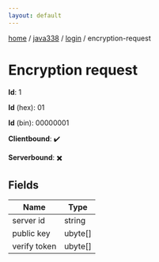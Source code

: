 ```yaml
---
layout: default
---
```


[home](/)  /  [java338](/protocol/java338)  /  [login](/protocol/java338/login)  /  encryption-request

# Encryption request

**Id**: 1

**Id** (hex): 01

**Id** (bin): 00000001

**Clientbound**: ✔️

**Serverbound**: ✖️

## Fields

Name | Type
---|---
server id | string
public key | ubyte[]
verify token | ubyte[]
